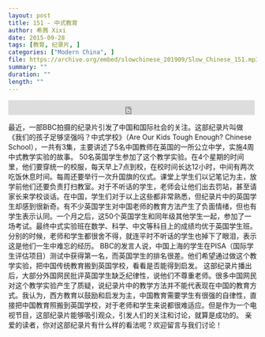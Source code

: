```yaml
---
layout: post
title: 151 - 中式教育
author: 希茜 Xixi
date: 2015-09-28
tags: [教育, 纪录片, ]
categories: ["Modern China", ]
file: https://archive.org/embed/slowchinese_201909/Slow_Chinese_151.mp3
summary: ""
duration: ""
length: ""
---
```


<iframe src="https://archive.org/embed/slowchinese_201909/Slow_Chinese_151.mp3" width="500" height="30" frameborder="0" webkitallowfullscreen="true" mozallowfullscreen="true" allowfullscreen></iframe>

最近，一部BBC拍摄的纪录片引发了中国和国际社会的关注。这部纪录片叫做《我们的孩子足够坚强吗？中式学校》（Are Our Kids Tough Enough? Chinese School），一共有3集，主要讲述了5名中国教师在英国的一所公立中学，实施4周中式教学实验的故事。
50名英国学生参加了这个教学实验。在4个星期的时间里，他们要穿统一的校服，每天早上7点到校，在校时间长达12小时，中间有两次吃饭休息时间。每周还要举行一次升国旗的仪式。课堂上学生们以记笔记为主，放学前他们还要负责打扫教室。对于不听话的学生，老师会让他们出去罚站，甚至请家长来学校谈话。在中国，学生们对于以上这些都非常熟悉，但纪录片中的英国学生却感到很新奇。有不少英国学生对中国老师的教育方法产生了负面情绪，但也有学生表示认同。一个月之后，这50个英国学生和同年级其他学生一起，参加了一场考试。最终中式实验班在数学、科学、中文等科目上的成绩均优于英国学生班。分别的时候，老师和学生都很舍不得，就连平时不听话的学生也掉下了眼泪，表示这是他们一生中难忘的经历。
BBC的发言人说，中国上海的学生在PISA（国际学生评估项目）测试中获得第一名，而英国学生的排名很差。他们希望通过做这个教学实验，把中国传统教育搬到英国学校，看看是否能得到启发。
这部纪录片播出后，大部分外国网民批评英国学生缺乏纪律性，说他们不尊重老师。很多中国网民对这个教学实验产生了质疑，说纪录片中的教学方法并不能代表现在中国的教育方式。我认为，西方教育以鼓励和启发为主，中国教育需要学生有很强的自律性，直接把中国教育照搬到英国学校，对于老师和学生来说都很难适应。但是作为一个电视节目，这部纪录片能够吸引观众，引发人们的关注和讨论，就算是成功的。
亲爱的读者，你对这部纪录片有什么样的看法呢？欢迎留言与我们讨论！
